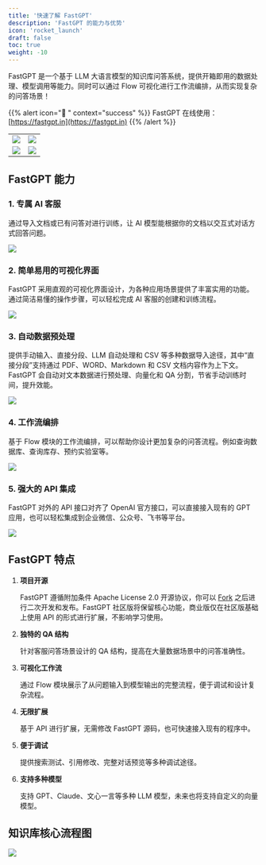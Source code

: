 ```yaml
---
title: '快速了解 FastGPT'
description: 'FastGPT 的能力与优势'
icon: 'rocket_launch'
draft: false
toc: true
weight: -10
---
```


FastGPT 是一个基于 LLM 大语言模型的知识库问答系统，提供开箱即用的数据处理、模型调用等能力。同时可以通过 Flow 可视化进行工作流编排，从而实现复杂的问答场景！

{{% alert icon="🤖 " context="success" %}}
FastGPT 在线使用：[https://fastgpt.in](https://fastgpt.in)
{{% /alert %}}

|                       |                       |
| --------------------- | --------------------- |
| ![](/imgs/intro1.webp) | ![](/imgs/intro2.png) |
| ![](/imgs/intro3.png) | ![](/imgs/intro4.png) |

## FastGPT 能力

### 1. 专属 AI 客服

通过导入文档或已有问答对进行训练，让 AI 模型能根据你的文档以交互式对话方式回答问题。

![](/imgs/ability1.png)

### 2. 简单易用的可视化界面

FastGPT 采用直观的可视化界面设计，为各种应用场景提供了丰富实用的功能。通过简洁易懂的操作步骤，可以轻松完成 AI 客服的创建和训练流程。

![](/imgs/ability5.png)

### 3. 自动数据预处理

提供手动输入、直接分段、LLM 自动处理和 CSV 等多种数据导入途径，其中“直接分段”支持通过 PDF、WORD、Markdown 和 CSV 文档内容作为上下文。FastGPT 会自动对文本数据进行预处理、向量化和 QA 分割，节省手动训练时间，提升效能。

![](/imgs/ability2.png)

### 4. 工作流编排

基于 Flow 模块的工作流编排，可以帮助你设计更加复杂的问答流程。例如查询数据库、查询库存、预约实验室等。

![](/imgs/ability3.png)

### 5. 强大的 API 集成

FastGPT 对外的 API 接口对齐了 OpenAI 官方接口，可以直接接入现有的 GPT 应用，也可以轻松集成到企业微信、公众号、飞书等平台。

![](/imgs/ability4.png)

## FastGPT 特点

1. **项目开源**

   FastGPT 遵循附加条件 Apache License 2.0 开源协议，你可以 [Fork](https://github.com/labring/FastGPT/fork) 之后进行二次开发和发布。FastGPT 社区版将保留核心功能，商业版仅在社区版基础上使用 API 的形式进行扩展，不影响学习使用。

2. **独特的 QA 结构**

   针对客服问答场景设计的 QA 结构，提高在大量数据场景中的问答准确性。

3. **可视化工作流**

   通过 Flow 模块展示了从问题输入到模型输出的完整流程，便于调试和设计复杂流程。

4. **无限扩展**

   基于 API 进行扩展，无需修改 FastGPT 源码，也可快速接入现有的程序中。

5. **便于调试**

   提供搜索测试、引用修改、完整对话预览等多种调试途径。

6. **支持多种模型**

   支持 GPT、Claude、文心一言等多种 LLM 模型，未来也将支持自定义的向量模型。

## 知识库核心流程图

![](/imgs/functional-arch.webp)

